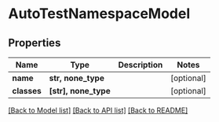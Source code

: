 # AutoTestNamespaceModel


## Properties
Name | Type | Description | Notes
------------ | ------------- | ------------- | -------------
**name** | **str, none_type** |  | [optional] 
**classes** | **[str], none_type** |  | [optional] 

[[Back to Model list]](../README.md#documentation-for-models) [[Back to API list]](../README.md#documentation-for-api-endpoints) [[Back to README]](../README.md)


